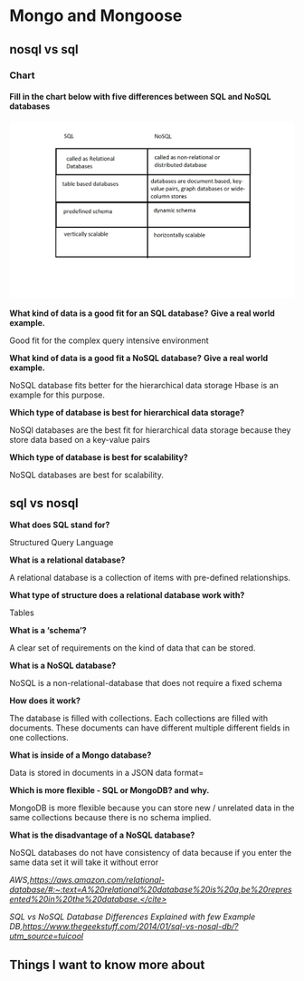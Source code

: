 # Mongo and Mongoose

## nosql vs sql

### Chart

#### Fill in the chart below with five differences between SQL and NoSQL databases

![SQLvsNoSQL](SQLvsNoSQL.jpg)

**What kind of data is a good fit for an SQL database?**
**Give a real world example.**

Good fit for the complex query intensive environment

**What kind of data is a good fit a NoSQL database?**
**Give a real world example.**

NoSQL database fits better for the hierarchical data storage
Hbase is an example for this purpose.

**Which type of database is best for hierarchical data storage?**

NoSQl databases are the best fit for hierarchical data storage because they store data based on a key-value pairs

**Which type of database is best for scalability?**

NoSQL databases are best for scalability. 

## sql vs nosql

**What does SQL stand for?**

Structured Query Language

**What is a relational database?**

A relational database is a collection of items with pre-defined relationships.

**What type of structure does a relational database work with?**

Tables

**What is a ‘schema’?**

A clear set of requirements on the kind of data that can be stored.

**What is a NoSQL database?**

NoSQL is a non-relational-database that does not require a fixed schema

**How does it work?**

The database is filled with collections. Each collections are filled with documents. These documents can have different multiple different fields in one collections.

**What is inside of a Mongo database?**

Data is stored in documents in a JSON data format=

**Which is more flexible - SQL or MongoDB? and why.**

MongoDB is more flexible because you can store new / unrelated data in the same collections because there is no schema implied.

**What is the disadvantage of a NoSQL database?**

NoSQL databases do not have consistency of data because if you enter the same data set it will take it without error

<cite>AWS,https://aws.amazon.com/relational-database/#:~:text=A%20relational%20database%20is%20a,be%20represented%20in%20the%20database.</cite>

<cite>SQL vs NoSQL Database Differences Explained with few Example DB,https://www.thegeekstuff.com/2014/01/sql-vs-nosql-db/?utm_source=tuicool</cite>

## Things I want to know more about
